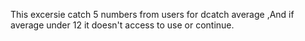 This excersie catch 5 numbers from users for dcatch average ,And if average under 12 it doesn't access to use or  continue.